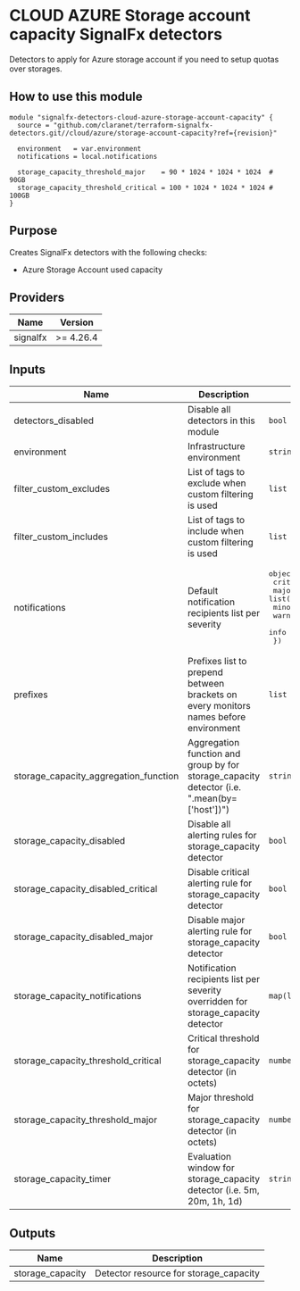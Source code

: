 # CLOUD AZURE Storage account capacity SignalFx detectors

Detectors to apply for Azure storage account if you need to setup quotas over storages.

## How to use this module

```hcl
module "signalfx-detectors-cloud-azure-storage-account-capacity" {
  source = "github.com/claranet/terraform-signalfx-detectors.git//cloud/azure/storage-account-capacity?ref={revision}"

  environment   = var.environment
  notifications = local.notifications

  storage_capacity_threshold_major    = 90 * 1024 * 1024 * 1024  # 90GB
  storage_capacity_threshold_critical = 100 * 1024 * 1024 * 1024 # 100GB
}
```

## Purpose

Creates SignalFx detectors with the following checks:

* Azure Storage Account used capacity

## Providers

| Name | Version |
|------|---------|
| signalfx | >= 4.26.4 |

## Inputs

| Name | Description | Type | Default | Required |
|------|-------------|------|---------|:--------:|
| detectors\_disabled | Disable all detectors in this module | `bool` | `false` | no |
| environment | Infrastructure environment | `string` | n/a | yes |
| filter\_custom\_excludes | List of tags to exclude when custom filtering is used | `list` | `[]` | no |
| filter\_custom\_includes | List of tags to include when custom filtering is used | `list` | `[]` | no |
| notifications | Default notification recipients list per severity | <pre>object({<br>    critical = list(string)<br>    major    = list(string)<br>    minor    = list(string)<br>    warning  = list(string)<br>    info     = list(string)<br>  })</pre> | n/a | yes |
| prefixes | Prefixes list to prepend between brackets on every monitors names before environment | `list` | `[]` | no |
| storage\_capacity\_aggregation\_function | Aggregation function and group by for storage\_capacity detector (i.e. ".mean(by=['host'])") | `string` | `".mean(by=['azure_resource_name', 'azure_resource_group_name', 'azure_region'])"` | no |
| storage\_capacity\_disabled | Disable all alerting rules for storage\_capacity detector | `bool` | `null` | no |
| storage\_capacity\_disabled\_critical | Disable critical alerting rule for storage\_capacity detector | `bool` | `null` | no |
| storage\_capacity\_disabled\_major | Disable major alerting rule for storage\_capacity detector | `bool` | `null` | no |
| storage\_capacity\_notifications | Notification recipients list per severity overridden for storage\_capacity detector | `map(list(string))` | `{}` | no |
| storage\_capacity\_threshold\_critical | Critical threshold for storage\_capacity detector (in octets) | `number` | n/a | yes |
| storage\_capacity\_threshold\_major | Major threshold for storage\_capacity detector (in octets) | `number` | `107374182400` | no |
| storage\_capacity\_timer | Evaluation window for storage\_capacity detector (i.e. 5m, 20m, 1h, 1d) | `string` | `"12h"` | no |

## Outputs

| Name | Description |
|------|-------------|
| storage\_capacity | Detector resource for storage\_capacity |
